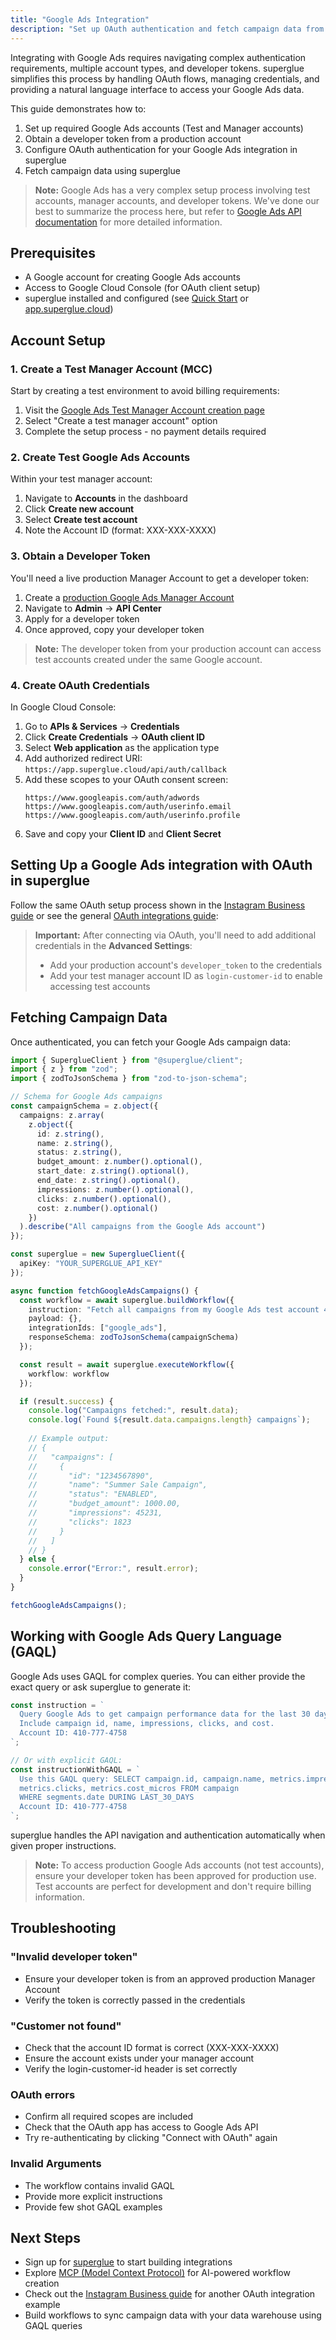 ```yaml
---
title: "Google Ads Integration"
description: "Set up OAuth authentication and fetch campaign data from Google Ads using superglue"
---
```


Integrating with Google Ads requires navigating complex authentication requirements, multiple account types, and developer tokens. superglue simplifies this process by handling OAuth flows, managing credentials, and providing a natural language interface to access your Google Ads data.

This guide demonstrates how to:

1. Set up required Google Ads accounts (Test and Manager accounts)
2. Obtain a developer token from a production account
3. Configure OAuth authentication for your Google Ads integration in superglue
4. Fetch campaign data using superglue

> **Note:** Google Ads has a very complex setup process involving test accounts, manager accounts, and developer tokens. We've done our best to summarize the process here, but refer to [Google Ads API documentation](https://developers.google.com/google-ads/api/docs/start) for more detailed information.

## Prerequisites

- A Google account for creating Google Ads accounts
- Access to Google Cloud Console (for OAuth client setup)
- superglue installed and configured (see [Quick Start](/introduction#quick-start) or [app.superglue.cloud](https://app.superglue.cloud))

## Account Setup

### 1. Create a Test Manager Account (MCC)

Start by creating a test environment to avoid billing requirements:

1. Visit the [Google Ads Test Manager Account creation page](https://ads.google.com/intl/en_us/home/tools/manager-accounts/)
2. Select "Create a test manager account" option
3. Complete the setup process - no payment details required

### 2. Create Test Google Ads Accounts

Within your test manager account:

1. Navigate to **Accounts** in the dashboard
2. Click **Create new account**
3. Select **Create test account**
4. Note the Account ID (format: XXX-XXX-XXXX)

### 3. Obtain a Developer Token

You'll need a live production Manager Account to get a developer token:

1. Create a [production Google Ads Manager Account](https://ads.google.com/intl/en_us/home/tools/manager-accounts/)
2. Navigate to **Admin** → **API Center**
3. Apply for a developer token
4. Once approved, copy your developer token

> **Note:** The developer token from your production account can access test accounts created under the same Google account.


### 4. Create OAuth Credentials

In Google Cloud Console:

1. Go to **APIs & Services** → **Credentials**
2. Click **Create Credentials** → **OAuth client ID**
3. Select **Web application** as the application type
4. Add authorized redirect URI: `https://app.superglue.cloud/api/auth/callback`
5. Add these scopes to your OAuth consent screen:
   ```
   https://www.googleapis.com/auth/adwords
   https://www.googleapis.com/auth/userinfo.email
   https://www.googleapis.com/auth/userinfo.profile
   ```
6. Save and copy your **Client ID** and **Client Secret**

## Setting Up a Google Ads integration with OAuth in superglue

Follow the same OAuth setup process shown in the [Instagram Business guide](/docs/guides/instagram-business) or see the general [OAuth integrations guide](/docs/guides/oauth-integrations):

> **Important:** After connecting via OAuth, you'll need to add additional credentials in the **Advanced Settings**:
> - Add your production account's `developer_token` to the credentials
> - Add your test manager account ID as `login-customer-id` to enable accessing test accounts

## Fetching Campaign Data

Once authenticated, you can fetch your Google Ads campaign data:

```typescript
import { SuperglueClient } from "@superglue/client";
import { z } from "zod";
import { zodToJsonSchema } from "zod-to-json-schema";

// Schema for Google Ads campaigns
const campaignSchema = z.object({
  campaigns: z.array(
    z.object({
      id: z.string(),
      name: z.string(),
      status: z.string(),
      budget_amount: z.number().optional(),
      start_date: z.string().optional(),
      end_date: z.string().optional(),
      impressions: z.number().optional(),
      clicks: z.number().optional(),
      cost: z.number().optional()
    })
  ).describe("All campaigns from the Google Ads account")
});

const superglue = new SuperglueClient({
  apiKey: "YOUR_SUPERGLUE_API_KEY"
});

async function fetchGoogleAdsCampaigns() {
  const workflow = await superglue.buildWorkflow({
    instruction: "Fetch all campaigns from my Google Ads test account 410-777-4758.",
    payload: {},
    integrationIds: ["google_ads"],
    responseSchema: zodToJsonSchema(campaignSchema)
  });

  const result = await superglue.executeWorkflow({
    workflow: workflow
  });

  if (result.success) {
    console.log("Campaigns fetched:", result.data);
    console.log(`Found ${result.data.campaigns.length} campaigns`);
    
    // Example output:
    // {
    //   "campaigns": [
    //     {
    //       "id": "1234567890",
    //       "name": "Summer Sale Campaign",
    //       "status": "ENABLED",
    //       "budget_amount": 1000.00,
    //       "impressions": 45231,
    //       "clicks": 1823
    //     }
    //   ]
    // }
  } else {
    console.error("Error:", result.error);
  }
}

fetchGoogleAdsCampaigns();
```

## Working with Google Ads Query Language (GAQL)

Google Ads uses GAQL for complex queries. You can either provide the exact query or ask superglue to generate it:

```typescript
const instruction = `
  Query Google Ads to get campaign performance data for the last 30 days.
  Include campaign id, name, impressions, clicks, and cost.
  Account ID: 410-777-4758
`;

// Or with explicit GAQL:
const instructionWithGAQL = `
  Use this GAQL query: SELECT campaign.id, campaign.name, metrics.impressions, 
  metrics.clicks, metrics.cost_micros FROM campaign 
  WHERE segments.date DURING LAST_30_DAYS
  Account ID: 410-777-4758
`;
```

superglue handles the API navigation and authentication automatically when given proper instructions.

> **Note:** To access production Google Ads accounts (not test accounts), ensure your developer token has been approved for production use. Test accounts are perfect for development and don't require billing information.

## Troubleshooting

### "Invalid developer token"
- Ensure your developer token is from an approved production Manager Account
- Verify the token is correctly passed in the credentials

### "Customer not found"
- Check that the account ID format is correct (XXX-XXX-XXXX)
- Ensure the account exists under your manager account
- Verify the login-customer-id header is set correctly

### OAuth errors
- Confirm all required scopes are included
- Check that the OAuth app has access to Google Ads API
- Try re-authenticating by clicking "Connect with OAuth" again

### Invalid Arguments
- The workflow contains invalid GAQL
- Provide more explicit instructions
- Provide few shot GAQL examples

## Next Steps

- Sign up for [superglue](https://app.superglue.cloud) to start building integrations
- Explore [MCP (Model Context Protocol)](/docs/mcp/mcp-guide) for AI-powered workflow creation
- Check out the [Instagram Business guide](/docs/guides/instagram-business) for another OAuth integration example
- Build workflows to sync campaign data with your data warehouse using GAQL queries